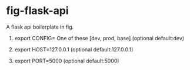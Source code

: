# fig-flask-api
A flask api boilerplate in fig.

1. export CONFIG= One of these [dev, prod, base] (optional default:dev)

2. export HOST=127.0.0.1 (optional default:127.0.0.1)

3. export PORT=5000 (optional default:5000)

